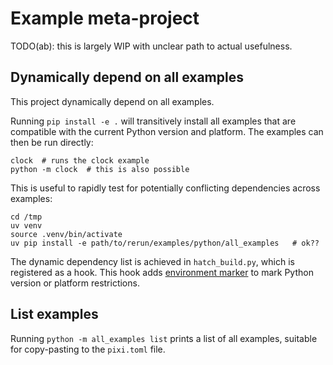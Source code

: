 # Example meta-project

TODO(ab): this is largely WIP with unclear path to actual usefulness.

## Dynamically depend on all examples

This project dynamically depend on all examples.

Running `pip install -e .` will transitively install all examples that are compatible with the current Python version and platform. The examples can then be run directly:

```shell
clock  # runs the clock example
python -m clock  # this is also possible
```

This is useful to rapidly test for potentially conflicting dependencies across examples:
```shell
cd /tmp
uv venv
source .venv/bin/activate
uv pip install -e path/to/rerun/examples/python/all_examples   # ok??
```

The dynamic dependency list is achieved in `hatch_build.py`, which is registered as a hook. This hook adds [environment marker](https://packaging.python.org/en/latest/specifications/dependency-specifiers/#environment-markers) to mark Python version or platform restrictions.


## List examples

Running `python -m all_examples list` prints a list of all examples, suitable for copy-pasting to the `pixi.toml` file.

